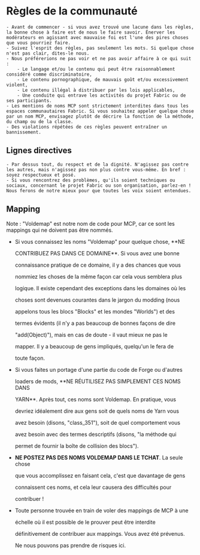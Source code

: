 # Règles de la communauté

```text
- Avant de commencer - si vous avez trouvé une lacune dans les règles, la bonne chose à faire est de nous le faire savoir. Énerver les modérateurs en agissant avec mauvaise foi est l'une des pires choses que vous pourriez faire.
- Suivez l'esprit des règles, pas seulement les mots. Si quelque chose n'est pas clair, dites-le nous.
- Nous préférerions ne pas voir et ne pas avoir affaire à ce qui suit :
    - Le langage et/ou le contenu qui peut être raisonnablement considéré comme discriminatoire,
    - Le contenu pornographique, de mauvais goût et/ou excessivement violent,
    - Le contenu illégal à distribuer par les lois applicables,
    - Une conduite qui entrave les activités du projet Fabric ou de ses participants.
- Les mentions de noms MCP sont strictement interdites dans tous les espaces communautaires Fabric. Si vous souhaitez appeler quelque chose par un nom MCP, envisagez plutôt de décrire la fonction de la méthode, du champ ou de la classe.
- Des violations répétées de ces règles peuvent entraîner un bannissement.
```

## Lignes directives

```text
- Par dessus tout, du respect et de la dignité. N'agissez pas contre les autres, mais n'agissez pas non plus contre vous-même. En bref : soyez respectueux et posé.
- Si vous rencontrez des problèmes, qu'ils soient techniques ou sociaux, concernant le projet Fabric ou son organisation, parlez-en ! Nous ferons de notre mieux pour que toutes les voix soient entendues.
```

## Mapping

Note : "Voldemap" est notre nom de code pour MCP, car ce sont les mappings qui ne doivent pas être nommés.

* Si vous connaissez les noms "Voldemap" pour quelque chose, \*\*NE

  CONTRIBUEZ PAS DANS CE DOMAINE\*\*. Si vous avez une bonne

  connaissance pratique de ce domaine, il y a des chances que vous

  nommiez les choses de la même façon car cela vous semblera plus

  logique. Il existe cependant des exceptions dans les domaines où les

  choses sont devenues courantes dans le jargon du modding \(nous

  appelons tous les blocs "Blocks" et les mondes "Worlds"\) et des

  termes évidents \(il n'y a pas beaucoup de bonnes façons de dire

  "add\(Object\)"\), mais en cas de doute - il vaut mieux ne pas le

  mapper. Il y a beaucoup de gens impliqués, quelqu'un le fera de

  toute façon.

* Si vous faites un portage d'une partie du code de Forge ou d'autres

  loaders de mods, \*\*NE RÉUTILISEZ PAS SIMPLEMENT CES NOMS DANS

  YARN\*\*. Après tout, ces noms sont Voldemap. En pratique, vous

  devriez idéalement dire aux gens soit de quels noms de Yarn vous

  avez besoin \(disons, "class\_351"\), soit de quel comportement vous

  avez besoin avec des termes descriptifs \(disons, "la méthode qui

  permet de fournir la boîte de collision des blocs"\).

* **NE POSTEZ PAS DES NOMS VOLDEMAP DANS LE TCHAT**. La seule chose

  que vous accomplissez en faisant cela, c'est que davantage de gens

  connaissent ces noms, et cela leur causera des difficultés pour

  contribuer !

* Toute personne trouvée en train de voler des mappings de MCP à une

  échelle où il est possible de le prouver peut être interdite

  définitivement de contribuer aux mappings. Vous avez été prévenus.

  Ne nous pouvons pas prendre de risques ici.

